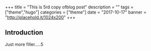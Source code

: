 +++
title = "This is 5rd copy ofblog post"
description = ""
tags = ["theme","hugo"]
categories = ["theme"]
date = "2017-10-17"
banner = "http://placehold.it/1024x200"
+++


## Introduction

Just more filler.....5

